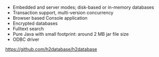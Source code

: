 * Embedded and server modes; disk-based or in-memory databases
* Transaction support, multi-version concurrency
* Browser based Console application
* Encrypted databases
* Fulltext search
* Pure Java with small footprint: around 2 MB jar file size
* ODBC driver

https://github.com/h2database/h2database